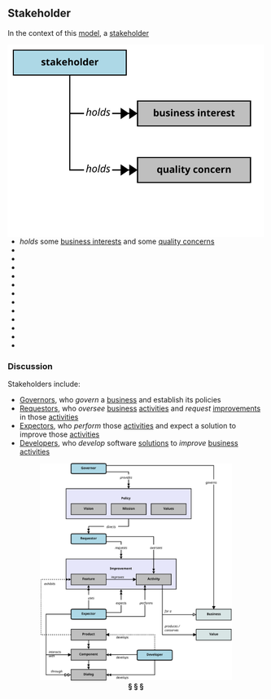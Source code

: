 ## Stakeholder

In the context of this [model](../domain-inventory.md), a [stakeholder][stakeholder]

<img align="right" src="../images/stakeholder_holds.svg" />

<ul>
 <li><i>holds</i> some <a href="business.interest.md">business interests</a> and some <a href="quality.concern.md">quality concerns</a></li>
 <li> </li>
 <li> </li>
 <li> </li>
 <li> </li>
 <li> </li>
 <li> </li>
 <li> </li>
 <li> </li>
 <li> </li>
 <li> </li>
 <li> </li>
 <li> </li>
</ul>



### Discussion

Stakeholders include:

* [Governors][governor], who _govern_ a [business][business] and establish its policies
* [Requestors][requestor], who _oversee_ [business][business] [activities][activity] and _request_ [improvements][improvement] in those [activities][activity]
* [Expectors][expector], who _perform_ those [activities][activity] and expect a solution to improve those [activities][activity]
* [Developers][developer], who _develop_ software [solutions][solution] to _improve_ [business][business] [activities][activity]

<div align="center"><img src="../images/model-overview.svg" width="75%" /></div>


<div align="center"><b>&sect; &sect; &sect;</b></div>

[activity]: activity.md
[activities]: activity.md
[business]: business.md
[businesses]: business.md
[component]: component.md
[components]: component.md
[developer]: developer.md
[developers]: developer.md
[dialog]: dialog.md
[dialogs]: dialog.md
[expector]: expector.md
[expectors]: expector.md
[feature]: feature.md
[features]: feature.md
[governor]: governor.md
[governors]: governor.md
[improvement]: improvement.md
[improvements]: improvement.md
[instrument]: instrument.md
[instruments]: instrument.md
[interface]: interface.md
[interfaces]: interface.md
[mission]: mission.md
[missions]: mission.md
[requestor]: requestor.md
[requestors]: requestor.md
[solution]: solution.md
[solutions]: solution.md
[stakeholder]: stakeholder.md
[stakeholders]: stakeholder.md
[value]: value.md
[values]: value.md
[vision]: vision.md
[visions]: vision.md

